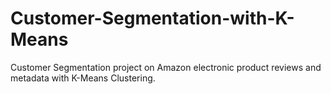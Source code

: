 # Customer-Segmentation-with-K-Means
Customer Segmentation project on Amazon electronic product reviews and metadata with K-Means Clustering.
